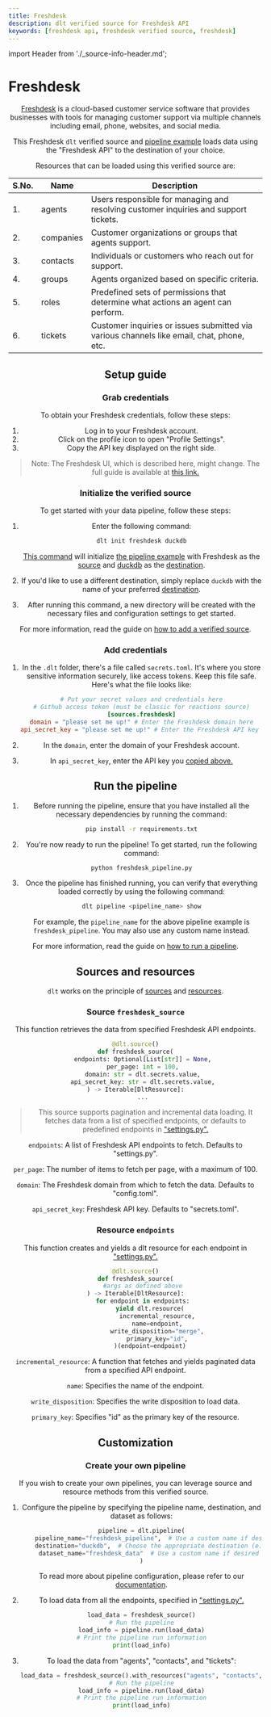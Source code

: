 ```yaml
---
title: Freshdesk
description: dlt verified source for Freshdesk API
keywords: [freshdesk api, freshdesk verified source, freshdesk]
---
```

import Header from './_source-info-header.md';


# Freshdesk

<Header/>


[Freshdesk](https://www.freshworks.com/freshdesk/) is a cloud-based customer service software
that provides businesses with tools for managing customer support via multiple channels including
email, phone, websites, and social media.

This Freshdesk `dlt` verified source and
[pipeline example](https://github.com/dlt-hub/verified-sources/blob/master/sources/freshdesk_pipeline.py)
loads data using the "Freshdesk API" to the destination of your choice.

Resources that can be loaded using this verified source are:

| S.No. | Name      | Description                                                                               |
| ----- | --------- | ----------------------------------------------------------------------------------------- |
| 1.    | agents    | Users responsible for managing and resolving customer inquiries and support tickets.       |
| 2.    | companies | Customer organizations or groups that agents support.                                      |
| 3.    | contacts  | Individuals or customers who reach out for support.                                        |
| 4.    | groups    | Agents organized based on specific criteria.                                               |
| 5.    | roles     | Predefined sets of permissions that determine what actions an agent can perform.           |
| 6.    | tickets   | Customer inquiries or issues submitted via various channels like email, chat, phone, etc.  |

## Setup guide

### Grab credentials

To obtain your Freshdesk credentials, follow these steps:

1. Log in to your Freshdesk account.
1. Click on the profile icon to open "Profile Settings".
1. Copy the API key displayed on the right side.

> Note: The Freshdesk UI, which is described here, might change.
The full guide is available at [this link.](https://support.freshdesk.com/en/support/solutions/articles/215517-how-to-find-your-api-key)

### Initialize the verified source

To get started with your data pipeline, follow these steps:

1. Enter the following command:

   ```sh
   dlt init freshdesk duckdb
   ```

   [This command](../../reference/command-line-interface) will initialize
   [the pipeline example](https://github.com/dlt-hub/verified-sources/blob/master/sources/freshdesk_pipeline.py)
   with Freshdesk as the [source](../../general-usage/source) and
   [duckdb](../destinations/duckdb.md) as the [destination](../destinations).

1. If you'd like to use a different destination, simply replace `duckdb` with the name of your
   preferred [destination](../destinations).

1. After running this command, a new directory will be created with the necessary files and
   configuration settings to get started.

For more information, read the guide on [how to add a verified source](../../walkthroughs/add-a-verified-source).

### Add credentials

1. In the `.dlt` folder, there's a file called `secrets.toml`. It's where you store sensitive
   information securely, like access tokens. Keep this file safe. Here's what the file
   looks like:

   ```toml
   # Put your secret values and credentials here
   # Github access token (must be classic for reactions source)
   [sources.freshdesk]
   domain = "please set me up!" # Enter the Freshdesk domain here
   api_secret_key = "please set me up!" # Enter the Freshdesk API key here
   ```
1. In the `domain`, enter the domain of your Freshdesk account.

1. In `api_secret_key`, enter the API key you [copied above.](#grab-credentials)

## Run the pipeline

1. Before running the pipeline, ensure that you have installed all the necessary dependencies by
   running the command:
   ```sh
   pip install -r requirements.txt
   ```
2. You're now ready to run the pipeline! To get started, run the following command:
   ```sh
   python freshdesk_pipeline.py
   ```
3. Once the pipeline has finished running, you can verify that everything loaded correctly by using
   the following command:
   ```sh
   dlt pipeline <pipeline_name> show
   ```
   For example, the `pipeline_name` for the above pipeline example is
   `freshdesk_pipeline`. You may also use any custom name instead.

For more information, read the guide on [how to run a pipeline](../../walkthroughs/run-a-pipeline).

## Sources and resources

`dlt` works on the principle of [sources](../../general-usage/source) and
[resources](../../general-usage/resource).

### Source `freshdesk_source`

This function retrieves the data from specified Freshdesk API endpoints.

```py
@dlt.source()
def freshdesk_source(
    endpoints: Optional[List[str]] = None,
    per_page: int = 100,
    domain: str = dlt.secrets.value,
    api_secret_key: str = dlt.secrets.value,
) -> Iterable[DltResource]:
    ...
```
> This source supports pagination and incremental data loading. It fetches data from a list of
> specified endpoints, or defaults to predefined endpoints in
> ["settings.py".](https://github.com/dlt-hub/verified-sources/blob/master/sources/freshdesk/settings.py)

`endpoints`: A list of Freshdesk API endpoints to fetch. Defaults to "settings.py".

`per_page`: The number of items to fetch per page, with a maximum of 100.

`domain`: The Freshdesk domain from which to fetch the data. Defaults to "config.toml".

`api_secret_key`: Freshdesk API key. Defaults to "secrets.toml".

### Resource `endpoints`

This function creates and yields a dlt resource for each endpoint in
["settings.py".](https://github.com/dlt-hub/verified-sources/blob/master/sources/freshdesk/settings.py)

```py
@dlt.source()
def freshdesk_source(
    #args as defined above
) -> Iterable[DltResource]:
    for endpoint in endpoints:
        yield dlt.resource(
            incremental_resource,
            name=endpoint,
            write_disposition="merge",
            primary_key="id",
        )(endpoint=endpoint)
```

`incremental_resource`: A function that fetches and yields paginated data from a specified API endpoint.

`name`: Specifies the name of the endpoint.

`write_disposition`: Specifies the write disposition to load data.

`primary_key`: Specifies "id" as the primary key of the resource.

## Customization
### Create your own pipeline
If you wish to create your own pipelines, you can leverage source and resource methods from this
verified source.

1. Configure the pipeline by specifying the pipeline name, destination, and dataset as follows:

   ```py
   pipeline = dlt.pipeline(
       pipeline_name="freshdesk_pipeline",  # Use a custom name if desired
       destination="duckdb",  # Choose the appropriate destination (e.g., duckdb, redshift, post)
       dataset_name="freshdesk_data"  # Use a custom name if desired
   )
   ```

   To read more about pipeline configuration, please refer to our
   [documentation](../../general-usage/pipeline).

2. To load data from all the endpoints, specified in ["settings.py".](https://github.com/dlt-hub/verified-sources/blob/master/sources/freshdesk/settings.py)
   ```py
   load_data = freshdesk_source()
   # Run the pipeline
   load_info = pipeline.run(load_data)
   # Print the pipeline run information
   print(load_info)
   ```

3. To load the data from "agents", "contacts", and "tickets":
   ```py
   load_data = freshdesk_source().with_resources("agents", "contacts", "tickets")
   # Run the pipeline
   load_info = pipeline.run(load_data)
   # Print the pipeline run information
   print(load_info)
   ```
<!--@@@DLT_TUBA github-->
